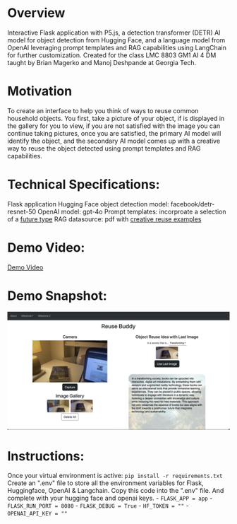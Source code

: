 # Overview
Interactive Flask application with P5.js, a detection transformer (DETR) AI model for object detection from Hugging Face, and a language model from OpenAI leveraging prompt templates and RAG capabilities using LangChain for further customization. Created for the class LMC 8803 GM1 AI 4 DM taught by Brian Magerko and Manoj Deshpande at Georgia Tech.

# Motivation
To create an interface to help you think of ways to reuse common household objects. You first, take a picture of your object, if is displayed in the gallery for you to view, if you are not satisfied with the image you can continue taking pictures, once you are satisfied, the primary AI model will identify the object, and the secondary AI model comes up with a creative way to reuse the object detected using prompt templates and RAG capabilities.

# Technical Specifications: 
Flask application
Hugging Face object detection model: facebook/detr-resnet-50 
OpenAI model: gpt-4o
Prompt templates: incorproate a selection of a [future type](https://www.iese.edu/insight/articles/future-scenarios-imagine/)
RAG datasource: pdf with [creative reuse examples](https://malmostudenter.se/wp-content/uploads/Upcycling-guide.pdf)

# Demo Video: 
[Demo Video](https://youtu.be/xxYSSstySh8)

# Demo Snapshot: 
![Demo Snapshot](/static/imgs/demo_snapshot_2.png)

# Instructions: 
Once your virtual environment is active: `pip install -r requirements.txt`
Create an ".env" file to store all the environment variables for Flask, Huggingface, OpenAI & Langchain. Copy this code into the ".env" file. And complete with your hugging face and openai keys.
    - `FLASK_APP = app`
    - `FLASK_RUN_PORT = 8080`
    - `FLASK_DEBUG = True`
    - `HF_TOKEN = ""`
    - `OPENAI_API_KEY = ""`